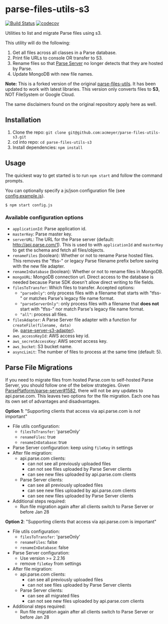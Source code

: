 # parse-files-utils-s3
[![Build Status](https://travis-ci.org/parse-server-modules/parse-files-utils.svg?branch=master)](https://travis-ci.org/parse-server-modules/parse-files-utils)
[![codecov](https://codecov.io/gh/parse-server-modules/parse-files-utils/branch/master/graph/badge.svg)](https://codecov.io/gh/parse-server-modules/parse-files-utils)

Utilities to list and migrate Parse files using s3.

This utility will do the following:

1. Get all files across all classes in a Parse database.
2. Print file URLs to console OR transfer to S3.
3. Rename files so that [Parse Server](https://github.com/ParsePlatform/parse-server) no longer detects that they are hosted by Parse.
4. Update MongoDB with new file names.

**Note:** This is a forked version of the original [parse-files-utils](https://github.com/parse-server-modules/parse-files-utils). It has been updated to work with latest libraries. This version only converts files to **S3**, NOT FileSystem or Google Cloud.

The same disclaimers found on the original repository apply here as well.

## Installation

1. Clone the repo: `git clone git@github.com:acmeyer/parse-files-utils-s3.git`
2. cd into repo: `cd parse-files-utils-s3`
3. Install dependencies: `npm install`

## Usage

The quickest way to get started is to run `npm start` and follow the command prompts.

You can optionally specify a js/json configuration file (see [config.example.js](./config.example.js)).
```
$ npm start config.js
```

### Available configuration options

* `applicationId`: Parse application id.
* `masterKey`: Parse master key.
* `serverURL`: The URL for the Parse server (default: http://api.parse.com/1).
This is used to with `applicationId` and `masterKey` to get the schema and fetch all files/objects.
* `renameFiles` (boolean): Whether or not to rename Parse hosted files.
This removes the "tfss-" or legacy Parse filename prefix before saving with the new file adapter.
* `renameInDatabase` (boolean): Whether or not to rename files in MongoDB.
* `mongoURL`: MongoDB connection url.
Direct access to the database is needed because Parse SDK doesn't allow direct writing to file fields.
* `filesToTransfer`: Which files to transfer.
Accepted options:
  * `"parseOnly"`: only process files with a filename that starts with "tfss-" or matches Parse's legacy file name format.
  * `"parseServerOnly"`: only process files with a filename that **does not** start with "tfss-" nor match Parse's legacy file name format.
  * `"all"`: process all files.
* `filesAdapter`: A Parse Server file adapter with a function for `createFile(filename, data)`  
(ie.
[parse-server-s3-adapter](https://github.com/parse-server-modules/parse-server-s3-adapter)).
* `aws_accessKeyId`: AWS access key id.
* `aws_secretAccessKey`: AWS secret access key.
* `aws_bucket`: S3 bucket name.
* `asyncLimit`: The number of files to process at the same time (default: 5).


## Parse File Migrations

If you need to migrate files from hosted Parse.com to self-hosted Parse Server,
you should follow one of the below strategies.
Given [ParsePlatform/parse-server#1582](https://github.com/ParsePlatform/parse-server/issues/1582),
there will not be any updates to api.parse.com. This leaves two options for the file migration.
Each one has its own set of advantages and disadvantages.

**Option 1**:
"Supporting clients that access via api.parse.com is *not* important"
* File utils configuration:
  * `filesToTransfer`: 'parseOnly'
  * `renameFiles`: true
  * `renameInDatabase`: true
* Parse Server configuration: keep using `fileKey` in settings
* After file migration:
  * api.parse.com clients:
    * can not see all previously uploaded files
    * can not see files uploaded by Parse Server clients
    * can see new files uploaded by api.parse.com clients
  * Parse Server clients:
    * can see all previously uploaded files
    * can see new files uploaded by api.parse.com clients
    * can see new files uploaded by Parse Server clients
* Additional steps required:
  * Run file migration again after all clients switch to Parse Server or before Jan 28

**Option 2**:
"Supporting clients that access via api.parse.com is important"
* File utils configuration:
  * `filesToTransfer`: 'parseOnly'
  * `renameFiles`: false
  * `renameInDatabase`: false
* Parse Server configuration:
  * Use version >= 2.2.16
  * remove `fileKey` from settings
* After file migration:
  * api.parse.com clients:
    * can see all previously uploaded files
    * can not see files uploaded by Parse Server clients
  * Parse Server clients:
    * can see all migrated files
    * can not see new files uploaded by api.parse.com clients
* Additional steps required:
  * Run file migration again after all clients switch to Parse Server or before Jan 28
